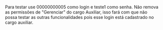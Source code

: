 Para testar use 00000000005 como login e teste1 como senha.
Não remova as permissões de "Gerenciar" do cargo Auxiliar, isso fará com que não possa testar as outras funcionalidades pois esse login está cadastrado no cargo auxiliar.
